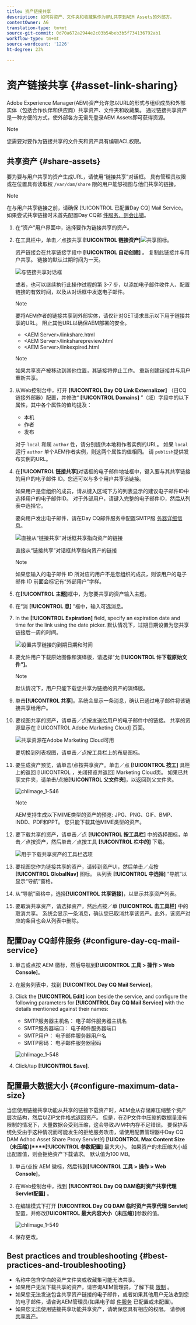 ```yaml
---
title: 资产链接共享
description: 如何将资产、文件夹和收藏集作为URL共享到AEM Assets的外部方。
contentOwner: AG
translation-type: tm+mt
source-git-commit: 0d70a672a2944e2c03b54beb3b5f734136792ab1
workflow-type: tm+mt
source-wordcount: '1226'
ht-degree: 23%

---
```



# 资产链接共享 {#asset-link-sharing}

Adobe Experience Manager(AEM)资产允许您以URL的形式与组织成员和外部实体（包括合作伙伴和供应商）共享资产、文件夹和收藏集。 通过链接共享资产是一种方便的方式，使外部各方无需先登录AEM Assets即可获得资源。

>[!NOTE]
>
>您需要对要作为链接共享的文件夹和资产具有编辑ACL权限。

## 共享资产 {#share-assets}

要为要与用户共享的资产生成URL，请使用“链接共享”对话框。 具有管理员权限或在位置具有读取权 `/var/dam/share` 限的用户能够视图与他们共享的链接。

>[!NOTE]
>
>在与用户共享链接之前，请确保 [!UICONTROL 已配置Day CQ] Mail Service。 如果尝试共享链接时未首先配置Day CQ邮 [件服务，则会出错](link-sharing.md#configure-day-cq-mail-service)。

1. 在“资产”用户界面中，选择要作为链接共享的资产。
1. 在工具栏中，单击／点按共享 **[!UICONTROL 链接资产]**![共享图标](assets/assets_share.png)。

   资产链接会在共享链接字段中 **[!UICONTROL 自动创建]** 。 复制此链接并与用户共享。 链接的默认过期时间为一天。

   ![与链接共享对话框](assets/chlimage_1-542.png)

   或者，也可以继续执行此操作过程的第 3-7 步，以添加电子邮件收件人、配置链接的有效时间，以及从对话框中发送电子邮件。

   >[!NOTE]
   >
   >要将AEM作者的链接共享到外部实体，请仅针对GET请求显示以下用于链接共享的URL。 阻止其他URL以确保AEM部署的安全。
   >
   >* &lt;AEM Server>/linkshare.html
   * &lt;AEM Server>/linksharepreview.html
   * &lt;AEM Server>/linkexpired.html


   >[!NOTE]
   如果共享资产被移动到其他位置，其链接将停止工作。 重新创建链接并与用户重新共享。

1. 从Web控制台中，打开 **[!UICONTROL Day CQ Link Externalizer]** （日CQ链接外部器）配置，并修改“ **[!UICONTROL Domains]** ”（域）字段中的以下属性，其中各个属性的值均提及：

   * 本机
   * 作者
   * 发布

   对于 `local` 和属 `author` 性，请分别提供本地和作者实例的URL。 如果 `local` 运行 `author` 单个AEM作者实例，则这两个属性的值相同。 请 `publish`提供发布实例的URL。

1. 在&#x200B;**[!UICONTROL 链接共享]**&#x200B;对话框的电子邮件地址框中，键入要与其共享链接的用户的电子邮件 ID。您还可以与多个用户共享该链接。

   如果用户是您组织的成员，请从键入区域下方的列表显示的建议电子邮件ID中选择用户的电子邮件ID。 对于外部用户，请键入完整的电子邮件ID，然后从列表中选择它。

   要向用户发出电子邮件，请在Day CQ邮件服务中配置SMTP服 [务器详细信息](link-sharing.md#configure-day-cq-mail-service)。

   ![直接从“链接共享”对话框共享指向资产的链接](assets/chlimage_1-543.png)

   直接从“链接共享”对话框共享指向资产的链接

   >[!NOTE]
   如果您输入的电子邮件 ID 所对应的用户不是您组织的成员，则该用户的电子邮件 ID 前面会标记有“外部用户”字样。

1. 在&#x200B;**[!UICONTROL 主题]**&#x200B;框中，为您要共享的资产输入主题。
1. 在“消 **[!UICONTROL 息]** ”框中，输入可选消息。
1. In the **[!UICONTROL Expiration]** field, specify an expiration date and time for the link using the date picker. 默认情况下，过期日期设置为您共享链接后一周的时间。

   ![设置共享链接的到期日期和时间](assets/chlimage_1-544.png)

1. 要允许用户下载原始图像和演绎版，请选择“允 **[!UICONTROL 许下载原始文件”]**。

   >[!NOTE]
   默认情况下，用户只能下载您共享为链接的资产的演绎版。

1. 单击&#x200B;**[!UICONTROL 共享]**。系统会显示一条消息，确认已通过电子邮件将该链接共享给用户。
1. 要视图共享的资产，请单击／点按发送给用户的电子邮件中的链接。 共享的资源显示在 [!UICONTROL Adobe Marketing Cloud] 页面。

   ![共享资源在Adobe Marketing Cloud可用](assets/chlimage_1-545.png)

   要切换到列表视图，请单击／点按工具栏上的布局图标。

1. 要生成资产预览，请单击/点按共享资产。单击／点 **[!UICONTROL 按工]** 具栏上的返回 [!UICONTROL ，关闭预览并返回] Marketing Cloud页。 如果已共享文件夹，请单击/点按&#x200B;**[!UICONTROL 父文件夹]**，以返回到父文件夹。

   ![chlimage_1-546](assets/chlimage_1-546.png)

   >[!NOTE]
   AEM支持生成以下MIME类型的资产的预览: JPG、PNG、GIF、BMP、INDD、PDF和PPT。 您只能下载其他MIME类型的资产。

1. 要下载共享的资产，请单击／点 **[!UICONTROL 按工具栏]** 中的选择图标，单击／点按资产，然后单击／点按工具 **[!UICONTROL 栏中的]** 下载。

   ![用于下载共享资产的工具栏选项](assets/chlimage_1-547.png)

1. 要视图您作为链接共享的资产，请转到资产UI，然后单击／点按 **[!UICONTROL GlobalNav]** 图标。 从列表 **[!UICONTROL 中选择]** “导航”以显示“导航”窗格。
1. 从“导航”窗格中，选择&#x200B;**[!UICONTROL 共享链接]**，以显示共享资产列表。
1. 要取消共享资产，请选择资产，然后点按／单 **[!UICONTROL 击工具栏]** 中的取消共享。 系统会显示一条消息，确认您已取消共享该资产。此外，该资产对应的条目也会从列表中删除。

## 配置Day CQ邮件服务 {#configure-day-cq-mail-service}

1. 单击或点按 AEM 徽标，然后导航到&#x200B;**[!UICONTROL 工具 > 操作 > Web Console]**。
1. 在服务列表中，找到 **[!UICONTROL Day CQ Mail Service]**。
1. Click the **[!UICONTROL Edit]** icon beside the service, and configure the following parameters for **[!UICONTROL Day CQ Mail Service]** with the details mentioned against their names:

   * SMTP服务器主机名： 电子邮件服务器主机名
   * SMTP服务器端口： 电子邮件服务器端口
   * SMTP用户： 电子邮件服务器用户名
   * SMTP密码： 电子邮件服务器密码

   ![chlimage_1-548](assets/chlimage_1-548.png)

1. Click/tap **[!UICONTROL Save]**.

## 配置最大数据大小 {#configure-maximum-data-size}

当您使用链接共享功能从共享的链接下载资产时，AEM会从存储库压缩整个资产层次结构，然后以ZIP文件格式返回资产。 但是，在ZIP文件中压缩的数据量没有限制的情况下，大量数据会受到压缩，这会导致JVM中内存不足错误。 要保护系统免受由于这种情况而可能发生的拒绝服务攻击，请使用配置管理器中Day CQ DAM Adhoc Asset Share Proxy Servlet的 **[!UICONTROL Max Content Size（未压缩）]****[!UICONTROL 参数配置]** 最大大小。 如果资产的未压缩大小超出配置值，则会拒绝资产下载请求。 默认值为100 MB。

1. 单击/点按 AEM 徽标，然后转到&#x200B;**[!UICONTROL 工具 > 操作 > Web Console]**。
1. 在Web控制台中，找到 **[!UICONTROL Day CQ DAM临时资产共享代理Servlet配置]** 。
1. 在编辑模式下打开 **[!UICONTROL Day CQ DAM 临时资产共享代理 Servlet]** 配置，并修改&#x200B;**[!UICONTROL 最大内容大小（未压缩）]**&#x200B;参数的值。

   ![chlimage_1-549](assets/chlimage_1-549.png)

1. 保存更改。

## Best practices and troubleshooting {#best-practices-and-troubleshooting}

* 名称中包含空白的资产文件夹或收藏集可能无法共享。
* 如果用户无法下载共享的资产，请咨询AEM管理员，了解下载 [限制](#configure-maximum-data-size) 。
* 如果您无法发送包含共享资产链接的电子邮件，或者如果其他用户无法收到您的电子邮件，请咨询AEM管理员(如果电子邮 [件服务](#configure-day-cq-mail-service) 已配置或未配置)。
* 如果您无法使用链接共享功能共享资产，请确保您具有相应的权限。 请参阅 [共享资产](#share-assets)。
